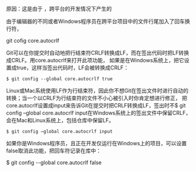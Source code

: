 原因：这是由于 ，跨平台的开发情况下产生的

由于编辑器的不同或者Windows程序员在跨平台项目中的文件行尾加入了回车换行符， 

git cofig core.autocrlf

Git可以在你提交时自动地把行结束符CRLF转换成LF，而在签出代码时把LF转换成CRLF。用core.autocrlf来打开此项功能， 如果是在Windows系统上，把它设置成true，这样当签出代码时，LF会被转换成CRLF：

```
$ git config --global core.autocrlf true
```

Linux或Mac系统使用LF作为行结束符，因此你不想Git在签出文件时进行自动的转换；当一个以CRLF为行结束符的文件不小心被引入时你肯定想进行修正， 把core.autocrlf设置成input来告诉Git在提交时把CRLF转换成LF，签出时不$ git config –global core.autocrlf input在Windows系统上的签出文件中保留CRLF，会在Mac和Linux系统上，包括仓库中保留LF。

```
$ git config –global core.autocrlf input
```

如果你是Windows程序员，且正在开发仅运行在Windows上的项目，可以设置false取消此功能，把回车符记录在库中：

$ git config --global core.autocrlf false